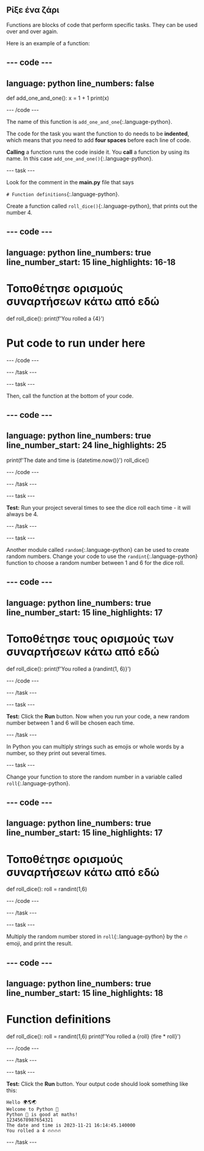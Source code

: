## Ρίξε ένα ζάρι

Functions are blocks of code that perform specific tasks. They can be used over and over again.

Here is an example of a function:

--- code ---
---
language: python
line_numbers: false
---
def add_one_and_one(): x = 1 + 1 print(x)

--- /code ---

The name of this function is `add_one_and_one`{:.language-python}.

The code for the task you want the function to do needs to be **indented**, which means that you need to add **four spaces** before each line of code.

**Calling** a function runs the code inside it. You **call** a function by using its name. In this case `add_one_and_one()`{:.language-python}.


--- task ---

Look for the comment in the **main.py** file that says

`# Function definitions`{:.language-python}.

Create a function called `roll_dice()`{:.language-python}, that prints out the number 4.

--- code ---
---
language: python line_numbers: true line_number_start: 15
line_highlights: 16-18
---
# Τοποθέτησε ορισμούς συναρτήσεων κάτω από εδώ
def roll_dice(): print(f'You rolled a {4}')

# Put code to run under here

--- /code ---

--- /task ---

--- task ---

Then, call the function at the bottom of your code.

--- code ---
---
language: python line_numbers: true line_number_start: 24
line_highlights: 25
---
print(f'The date and time is {datetime.now()}') roll_dice()

--- /code ---

--- /task ---

--- task ---

**Test:** Run your project several times to see the dice roll each time - it will always be 4.

--- /task ---

--- task ---

Another module called `random`{:.language-python} can be used to create random numbers. Change your code to use the `randint`{:.language-python} function to choose a random number between 1 and 6 for the dice roll.

--- code ---
---
language: python line_numbers: true line_number_start: 15
line_highlights: 17
---
# Τοποθέτησε τους ορισμούς των συναρτήσεων κάτω από εδώ
def roll_dice(): print(f'You rolled a {randint(1, 6)}')

--- /code ---

--- /task ---

--- task ---

**Test:** Click the **Run** button. Now when you run your code, a new random number between 1 and 6 will be chosen each time.

--- /task ---

In Python you can multiply strings such as emojis or whole words by a number, so they print out several times.

--- task ---

Change your function to store the random number in a variable called `roll`{:.language-python}.

--- code ---
---
language: python line_numbers: true line_number_start: 15
line_highlights: 17
---
# Τοποθέτησε ορισμούς συναρτήσεων κάτω από εδώ
def roll_dice(): roll = randint(1,6)

--- /code ---

--- /task ---

--- task ---

Multiply the random number stored in `roll`{:.language-python} by the 🔥 emoji, and print the result.

--- code ---
---
language: python line_numbers: true line_number_start: 15
line_highlights: 18
---
# Function definitions
def roll_dice(): roll = randint(1,6) print(f'You rolled a {roll} {fire * roll}')

--- /code ---

--- /task ---

--- task ---

**Test:** Click the **Run** button. Your output code should look something like this:

```
Hello 🌍🌎🌏
Welcome to Python 🐍
Python 🐍 is good at maths!
12345678987654321
The date and time is 2023-11-21 16:14:45.140000
You rolled a 4 🔥🔥🔥🔥
```

--- /task ---